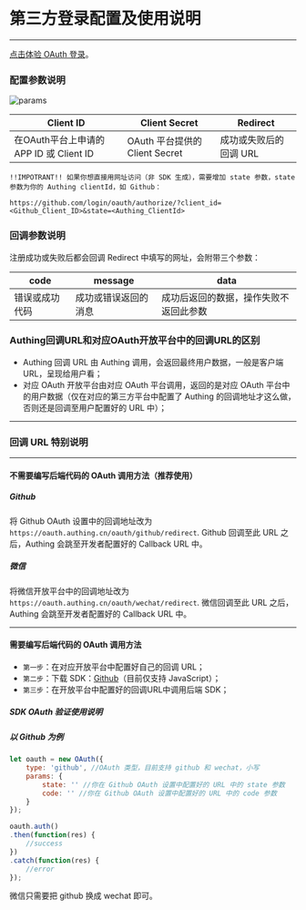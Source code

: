 # 第三方登录配置及使用说明

----------

[点击体验 OAuth 登录](http://sample.authing.cn)。

### 配置参数说明

![params][1]

Client ID       | Client Secret | Redirect
--------------- | -------------------- | -------------------------------
在OAuth平台上申请的 APP ID 或 Client ID    |  OAuth 平台提供的 Client Secret    |  成功或失败后的回调 URL

```!!IMPOTRANT!! 如果你想直接用网址访问（非 SDK 生成），需要增加 state 参数，state 参数为你的 Authing clientId，如 Github：```

``` shell
https://github.com/login/oauth/authorize/?client_id=<Github_Client_ID>&state=<Authing_ClientId>
```

### 回调参数说明

注册成功或失败后都会回调 Redirect 中填写的网址，会附带三个参数：

code            | message              | data
--------------- | -------------------- | -------------------------------
错误或成功代码    |  成功或错误返回的消息    |  成功后返回的数据，操作失败不返回此参数

### Authing回调URL和对应OAuth开放平台中的回调URL的区别

 - Authing 回调 URL 由 Authing 调用，会返回最终用户数据，一般是客户端 URL，呈现给用户看；
 - 对应 OAuth 开放平台由对应 OAuth 平台调用，返回的是对应 OAuth 平台中的用户数据（仅在对应的第三方平台中配置了 Authing 的回调地址才这么做，否则还是回调至用户配置好的 URL 中）；

----------

### 回调 URL 特别说明

----------

#### 不需要编写后端代码的 OAuth 调用方法（推荐使用）

##### Github

将 Github OAuth 设置中的回调地址改为```https://oauth.authing.cn/oauth/github/redirect```.
Github 回调至此 URL 之后，Authing 会跳至开发者配置好的 Callback URL 中。

##### 微信

将微信开放平台中的回调地址改为```https://oauth.authing.cn/oauth/wechat/redirect```.
微信回调至此 URL 之后，Authing 会跳至开发者配置好的 Callback URL 中。

----------

#### 需要编写后端代码的 OAuth 调用方法

 - ```第一步```：在对应开放平台中配置好自己的回调 URL；
 - ```第二步```：下载 SDK：[Github][2]（目前仅支持 JavaScript）；
 - ```第三步```：在开放平台中配置好的回调URL中调用后端 SDK；

##### SDK OAuth 验证使用说明

##### 以 Github 为例

``` javascript
let oauth = new OAuth({
	type: 'github', //OAuth 类型，目前支持 github 和 wechat，小写
	params: {
		state: '' //你在 Github OAuth 设置中配置好的 URL 中的 state 参数
		code: '' //你在 Github OAuth 设置中配置好的 URL 中的 code 参数
	}
});

oauth.auth()
.then(function(res) {
	//success
})
.catch(function(res) {
	//error
});
```

微信只需要把 github 换成 wechat 即可。

  [1]: https://usercontents.authing.cn/docs/oauth/oauth_config.png
  [2]: https://github.com/Authing/authing-js-oauth

